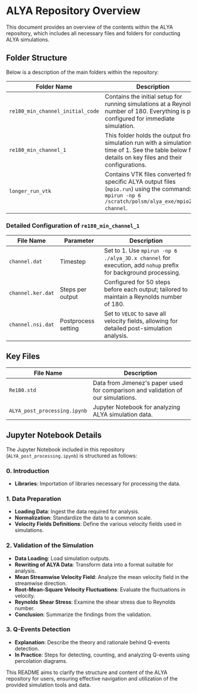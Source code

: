 # ALYA Repository Overview

This document provides an overview of the contents within the ALYA repository, which includes all necessary files and folders for conducting ALYA simulations.

## Folder Structure

Below is a description of the main folders within the repository:

| Folder Name                         | Description |
|-------------------------------------|-------------|
| `re180_min_channel_initial_code`    | Contains the initial setup for running simulations at a Reynolds number of 180. Everything is pre-configured for immediate simulation. |
| `re180_min_channel_1`               | This folder holds the output from a simulation run with a simulation time of 1. See the table below for details on key files and their configurations. |
| `longer_run_vtk`                    | Contains VTK files converted from specific ALYA output files (`mpio.run`) using the command: `mpirun -np 6 /scratch/polsm/alya_exe/mpio2vtk channel`. |

### Detailed Configuration of `re180_min_channel_1`

| File Name          | Parameter           | Description |
|--------------------|---------------------|-------------|
| `channel.dat`      | Timestep            | Set to 1. Use `mpirun -np 6 ./alya_3D.x channel` for execution, add `nohup` prefix for background processing. |
| `channel.ker.dat`  | Steps per output    | Configured for 50 steps before each output; tailored to maintain a Reynolds number of 180. |
| `channel.nsi.dat`  | Postprocess setting | Set to `VELOC` to save all velocity fields, allowing for detailed post-simulation analysis. |

## Key Files

| File Name                  | Description |
|----------------------------|-------------|
| `Re180.std`                | Data from Jimenez's paper used for comparison and validation of our simulations. |
| `ALYA_post_processing.ipynb` | Jupyter Notebook for analyzing ALYA simulation data. |

## Jupyter Notebook Details

The Jupyter Notebook included in this repository (`ALYA_post_processing.ipynb`) is structured as follows:

### 0. Introduction
- **Libraries**: Importation of libraries necessary for processing the data.

### 1. Data Preparation
- **Loading Data**: Ingest the data required for analysis.
- **Normalization**: Standardize the data to a common scale.
- **Velocity Fields Definitions**: Define the various velocity fields used in simulations.

### 2. Validation of the Simulation
- **Data Loading**: Load simulation outputs.
- **Rewriting of ALYA Data**: Transform data into a format suitable for analysis.
- **Mean Streamwise Velocity Field**: Analyze the mean velocity field in the streamwise direction.
- **Root-Mean-Square Velocity Fluctuations**: Evaluate the fluctuations in velocity.
- **Reynolds Shear Stress**: Examine the shear stress due to Reynolds number.
- **Conclusion**: Summarize the findings from the validation.

### 3. Q-Events Detection
- **Explanation**: Describe the theory and rationale behind Q-events detection.
- **In Practice**: Steps for detecting, counting, and analyzing Q-events using percolation diagrams.

This README aims to clarify the structure and content of the ALYA repository for users, ensuring effective navigation and utilization of the provided simulation tools and data.